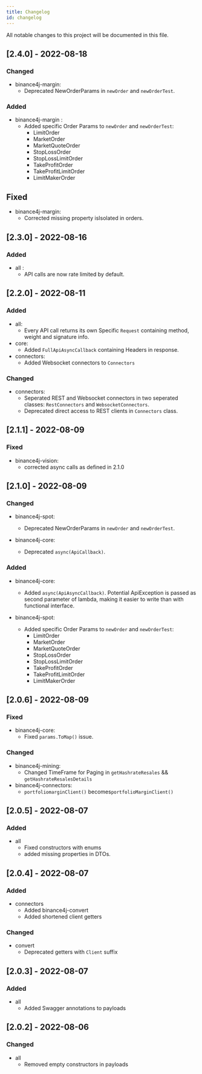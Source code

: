 ```yaml
---
title: Changelog
id: changelog
---
```


All notable changes to this project will be documented in this file.

## [2.4.0] - 2022-08-18

### Changed

- binance4j-margin:
  - Deprecated NewOrderParams in `newOrder` and `newOrderTest`.

### Added

- binance4j-margin :
  - Added specific Order Params to `newOrder` and `newOrderTest`:
    - LimitOrder
    - MarketOrder
    - MarketQuoteOrder
    - StopLossOrder
    - StopLossLimitOrder
    - TakeProfitOrder
    - TakeProfitLimitOrder
    - LimitMakerOrder

## Fixed

- binance4j-margin:
  - Corrected missing property isIsolated in orders.

## [2.3.0] - 2022-08-16

### Added

- all :
  - API calls are now rate limited by default.

## [2.2.0] - 2022-08-11

### Added

- all:
  - Every API call returns its own Specific `Request` containing method, weight and signature info.
- core:
  - Added `FullApiAsyncCallback` containing Headers in response.
- connectors:
  - Added Websocket connectors to `Connectors`

### Changed

- connectors:
  - Seperated REST and Websocket connectors in two seperated classes: `RestConnectors` and `WebsocketConnectors`.
  - Deprecated direct access to REST clients in `Connectors` class.

## [2.1.1] - 2022-08-09

### Fixed

- binance4j-vision:
  - corrected async calls as defined in 2.1.0

## [2.1.0] - 2022-08-09

### Changed

- binance4j-spot:
  - Deprecated NewOrderParams in `newOrder` and `newOrderTest`.

- binance4j-core:
  - Deprecated `async(ApiCallback)`.

### Added

- binance4j-core:
  - Added `async(ApiAsyncCallback)`. Potential ApiException is passed as second parameter of lambda, making it easier to write than with functional interface.

- binance4j-spot:
  - Added specific Order Params to `newOrder` and `newOrderTest`:
    - LimitOrder
    - MarketOrder
    - MarketQuoteOrder
    - StopLossOrder
    - StopLossLimitOrder
    - TakeProfitOrder
    - TakeProfitLimitOrder
    - LimitMakerOrder

## [2.0.6] - 2022-08-09

### Fixed

- binance4j-core:
  - Fixed `params.ToMap()` issue.

### Changed

- binance4j-mining:
  - Changed TimeFrame for Paging in `getHashrateResales` && `getHashrateResalesDetails`
- binance4j-connectors:
  - `portfoliomarginClient()` becomes`portfolioMarginClient()`

## [2.0.5] - 2022-08-07

### Added

- all
  - Fixed constructors with enums
  - added missing properties in DTOs.

## [2.0.4] - 2022-08-07

### Added

- connectors
  - Added binance4j-convert
  - Added shortened client getters

### Changed

- convert
  - Deprecated getters with `Client` suffix

## [2.0.3] - 2022-08-07

### Added

- all
  - Added Swagger annotations to payloads

## [2.0.2] - 2022-08-06

### Changed

- all
  - Removed empty constructors in payloads
